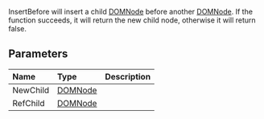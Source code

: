 InsertBefore will insert a child [DOMNode](DOMNode.md) before another [DOMNode](DOMNode.md). If the function succeeds, it will return the new child node, otherwise it will return false.

## Parameters ##
| **Name** | **Type** | **Description** |
|:---------|:---------|:----------------|
| NewChild | [DOMNode](DOMNode.md) || The node to be inserted ||
| RefChild | [DOMNode](DOMNode.md) || The node that the new node should be before ||